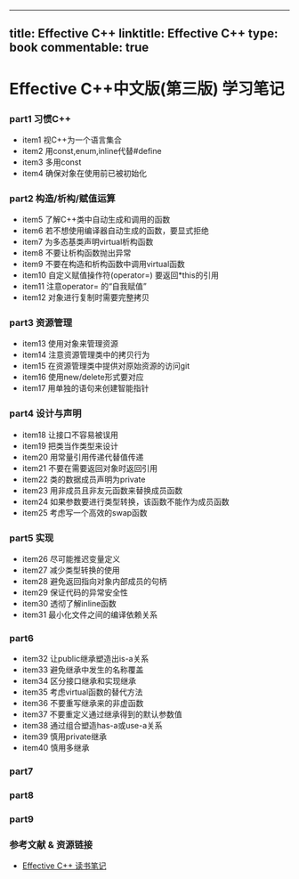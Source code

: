 
---
title: Effective C++
linktitle: Effective C++
type: book
commentable: true
---

# Effective C++中文版(第三版) 学习笔记

### part1 习惯C++
- item1 视C++为一个语言集合
- item2 用const,enum,inline代替#define
- item3 多用const
- item4 确保对象在使用前已被初始化

### part2 构造/析构/赋值运算
- item5 了解C++类中自动生成和调用的函数
- item6 若不想使用编译器自动生成的函数，要显式拒绝
- item7 为多态基类声明virtual析构函数
- item8 不要让析构函数抛出异常
- item9 不要在构造和析构函数中调用virtual函数
- item10 自定义赋值操作符(operator=) 要返回*this的引用
- item11 注意operator= 的“自我赋值”
- item12 对象进行复制时需要完整拷贝

### part3 资源管理
- item13 使用对象来管理资源
- item14 注意资源管理类中的拷贝行为
- item15 在资源管理类中提供对原始资源的访问git
- item16 使用new/delete形式要对应
- item17 用单独的语句来创建智能指针

### part4 设计与声明
- item18 让接口不容易被误用
- item19 把类当作类型来设计
- item20 用常量引用传递代替值传递
- item21 不要在需要返回对象时返回引用
- item22 类的数据成员声明为private
- item23 用非成员且非友元函数来替换成员函数
- item24 如果参数要进行类型转换，该函数不能作为成员函数
- item25 考虑写一个高效的swap函数

### part5 实现
- item26 尽可能推迟变量定义
- item27 减少类型转换的使用
- item28 避免返回指向对象内部成员的句柄
- item29 保证代码的异常安全性
- item30 透彻了解inline函数
- item31 最小化文件之间的编译依赖关系

### part6
- item32 让public继承塑造出is-a关系
- item33 避免继承中发生的名称覆盖
- item34 区分接口继承和实现继承
- item35 考虑virtual函数的替代方法
- item36 不要重写继承来的非虚函数
- item37 不要重定义通过继承得到的默认参数值
- item38 通过组合塑造has-a或use-a关系
- item39 慎用private继承
- item40 慎用多继承

### part7

### part8

### part9

### 参考文献 & 资源链接
- [Effective C++ 读书笔记](https://zhuanlan.zhihu.com/c_1104392405461315584)
    